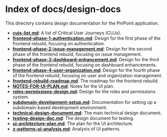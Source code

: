 # Index of docs/design-docs

This directory contains design documentation for the PinPoint application.

- **[cujs-list.md](./cujs-list.md)**: A list of Critical User Journeys (CUJs).
- **[frontend-phase-1-authentication.md](./frontend-phase-1-authentication.md)**: Design for the first phase of the frontend rebuild, focusing on authentication.
- **[frontend-phase-2-issue-management.md](./frontend-phase-2-issue-management.md)**: Design for the second phase of the frontend rebuild, focusing on issue management.
- **[frontend-phase-3-dashboard-enhancement.md](./frontend-phase-3-dashboard-enhancement.md)**: Design for the third phase of the frontend rebuild, focusing on dashboard enhancements.
- **[frontend-phase-4-user-organization.md](./frontend-phase-4-user-organization.md)**: Design for the fourth phase of the frontend rebuild, focusing on user and organization management.
- **[frontend-rebuild-roadmap.md](./frontend-rebuild-roadmap.md)**: The roadmap for the frontend rebuild.
- **[NOTES-FOR-UI-PLAN.md](./NOTES-FOR-UI-PLAN.md)**: Notes for the UI plan.
- **[roles-permissions-design.md](./roles-permissions-design.md)**: Design for the roles and permissions system.
- **[subdomain-development-setup.md](./subdomain-development-setup.md)**: Documentation for setting up a subdomain-based development environment.
- **[technical-design-document.md](./technical-design-document.md)**: The main technical design document.
- **[testing-design-doc.md](./testing-design-doc.md)**: The design document for testing.
- **[ui-architecture-plan.md](./ui-architecture-plan.md)**: The plan for the UI architecture.
- **[z-patterns-ui-analysis.md](./z-patterns-ui-analysis.md)**: Analysis of UI patterns.
